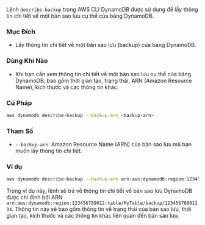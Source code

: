 Lệnh `describe-backup` trong AWS CLI DynamoDB được sử dụng để lấy thông tin chi tiết về một bản sao lưu cụ thể của bảng DynamoDB.

### Mục Đích

- Lấy thông tin chi tiết về một bản sao lưu (backup) của bảng DynamoDB.

### Dùng Khi Nào

- Khi bạn cần xem thông tin chi tiết về một bản sao lưu cụ thể của bảng DynamoDB, bao gồm thời gian tạo, trạng thái, ARN (Amazon Resource Name), kích thước và các thông tin khác.

### Cú Pháp

```bash
aws dynamodb describe-backup --backup-arn <backup-arn>
```

### Tham Số

- `--backup-arn`: Amazon Resource Name (ARN) của bản sao lưu mà bạn muốn lấy thông tin chi tiết.

### Ví dụ

```bash
aws dynamodb describe-backup --backup-arn arn:aws:dynamodb:region:123456789012:table/MyTable/backup/12345678901234
```

Trong ví dụ này, lệnh sẽ trả về thông tin chi tiết về bản sao lưu DynamoDB được chỉ định bởi ARN `arn:aws:dynamodb:region:123456789012:table/MyTable/backup/12345678901234`. Thông tin này sẽ bao gồm thông tin về trạng thái của bản sao lưu, thời gian tạo, kích thước và các thông tin khác liên quan đến bản sao lưu.
